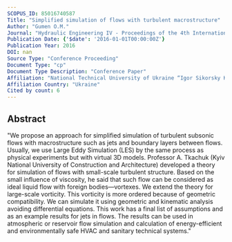 ```yaml
---
SCOPUS_ID: 85016740587
Title: "Simplified simulation of flows with turbulent macrostructure"
Author: "Gumen O.M."
Journal: "Hydraulic Engineering IV - Proceedings of the 4th International Technical Conference on Hydraulic Engineering, CHE 2016"
Publication Date: {'$date': '2016-01-01T00:00:00Z'}
Publication Year: 2016
DOI: nan
Source Type: "Conference Proceeding"
Document Type: "cp"
Document Type Description: "Conference Paper"
Affiliation: "National Technical University of Ukraine “Igor Sikorsky Kyiv Polytechnic Institute”"
Affiliation Country: "Ukraine"
Cited by count: 6
---
```


## Abstract
"We propose an approach for simplified simulation of turbulent subsonic flows with macrostructure such as jets and boundary layers between flows. Usually, we use Large Eddy Simulation (LES) by the same process as physical experiments but with virtual 3D models. Professor A. Tkachuk (Kyiv National University of Construction and Architecture) developed a theory for simulation of flows with small-scale turbulent structure. Based on the small influence of viscosity, he said that such flow can be considered as ideal liquid flow with foreign bodies—vortexes. We extend the theory for large-scale vorticity. This vorticity is more ordered because of geometric compatibility. We can simulate it using geometric and kinematic analysis avoiding differential equations. This work has a final list of assumptions and as an example results for jets in flows. The results can be used in atmospheric or reservoir flow simulation and calculation of energy-efficient and environmentally safe HVAC and sanitary technical systems."
